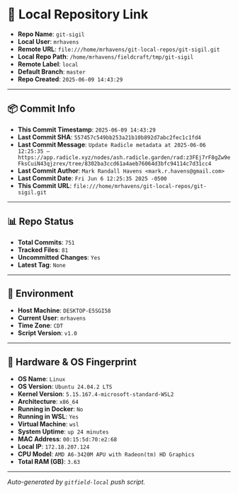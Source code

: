 # 🔗 Local Repository Link

- **Repo Name**: `git-sigil`
- **Local User**: `mrhavens`
- **Remote URL**: `file:///home/mrhavens/git-local-repos/git-sigil.git`
- **Local Repo Path**: `/home/mrhavens/fieldcraft/tmp/git-sigil`
- **Remote Label**: `local`
- **Default Branch**: `master`
- **Repo Created**: `2025-06-09 14:43:29`

---

## 📦 Commit Info

- **This Commit Timestamp**: `2025-06-09 14:43:29`
- **Last Commit SHA**: `557457c549bb253a21b10b892d7abc2fec1c1fd4`
- **Last Commit Message**: `Update Radicle metadata at 2025-06-06 12:25:35 — https://app.radicle.xyz/nodes/ash.radicle.garden/rad:z3FEj7rF8gZw9eFksCuiN43qjzrex/tree/8302ba3ccd61a4aeb76064d3bfc94114c7d31cc4`
- **Last Commit Author**: `Mark Randall Havens <mark.r.havens@gmail.com>`
- **Last Commit Date**: `Fri Jun 6 12:25:35 2025 -0500`
- **This Commit URL**: `file:///home/mrhavens/git-local-repos/git-sigil.git`

---

## 📊 Repo Status

- **Total Commits**: `751`
- **Tracked Files**: `81`
- **Uncommitted Changes**: `Yes`
- **Latest Tag**: `None`

---

## 🧭 Environment

- **Host Machine**: `DESKTOP-E5SGI58`
- **Current User**: `mrhavens`
- **Time Zone**: `CDT`
- **Script Version**: `v1.0`

---

## 🧬 Hardware & OS Fingerprint

- **OS Name**: `Linux`
- **OS Version**: `Ubuntu 24.04.2 LTS`
- **Kernel Version**: `5.15.167.4-microsoft-standard-WSL2`
- **Architecture**: `x86_64`
- **Running in Docker**: `No`
- **Running in WSL**: `Yes`
- **Virtual Machine**: `wsl`
- **System Uptime**: `up 24 minutes`
- **MAC Address**: `00:15:5d:70:e2:68`
- **Local IP**: `172.18.207.124`
- **CPU Model**: `AMD A6-3420M APU with Radeon(tm) HD Graphics`
- **Total RAM (GB)**: `3.63`

---

_Auto-generated by `gitfield-local` push script._

